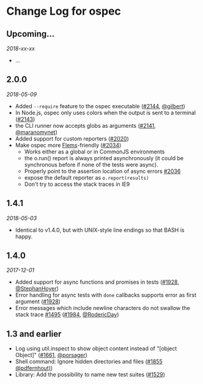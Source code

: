 # Change Log for ospec


## Upcoming...
_2018-xx-xx_
<!-- Add new lines here. Version number will be decided later -->
- ... 


## 2.0.0
_2018-05-09_
- Added `--require` feature to the ospec executable ([#2144](https://github.com/MithrilJS/mithril.js/pull/2144), [@gilbert](https://github.com/gilbert))
- In Node.js, ospec only uses colors when the output is sent to a terminal ([#2143](https://github.com/MithrilJS/mithril.js/pull/2143))
- the CLI runner now accepts globs as arguments ([#2141](https://github.com/MithrilJS/mithril.js/pull/2141), [@maranomynet](https://github.com/maranomynet))
- Added support for custom reporters ([#2020](https://github.com/MithrilJS/mithril.js/pull/2020))
- Make ospec more [Flems](https://flems.io)-friendly ([#2034](https://github.com/MithrilJS/mithril.js/pull/2034))
    - Works either as a global or in CommonJS environments
    - the o.run() report is always printed asynchronously (it could be synchronous before if none of the tests were async).
    - Properly point to the assertion location of async errors [#2036](https://github.com/MithrilJS/mithril.js/issues/2036)
    - expose the default reporter as `o.report(results)`
    - Don't try to access the stack traces in IE9



## 1.4.1
_2018-05-03_
- Identical to v1.4.0, but with UNIX-style line endings so that BASH is happy.



## 1.4.0
_2017-12-01_
- Added support for async functions and promises in tests ([#1928](https://github.com/MithrilJS/mithril.js/pull/1928), [@StephanHoyer](https://github.com/StephanHoyer))
- Error handling for async tests with `done` callbacks supports error as first argument ([#1928](https://github.com/MithrilJS/mithril.js/pull/1928))
- Error messages which include newline characters do not swallow the stack trace [#1495](https://github.com/MithrilJS/mithril.js/issues/1495) ([#1984](https://github.com/MithrilJS/mithril.js/pull/1984), [@RodericDay](https://github.com/RodericDay))



## 1.3 and earlier 
- Log using util.inspect to show object content instead of "[object Object]" ([#1661](https://github.com/MithrilJS/mithril.js/issues/1661), [@porsager](https://github.com/porsager))
- Shell command: Ignore hidden directories and files ([#1855](https://github.com/MithrilJS/mithril.js/pull/1855) [@pdfernhout)](https://github.com/pdfernhout))
- Library: Add the possibility to name new test suites ([#1529](https://github.com/MithrilJS/mithril.js/pull/1529))



